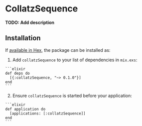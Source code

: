 # CollatzSequence

**TODO: Add description**

## Installation

If [available in Hex](https://hex.pm/docs/publish), the package can be installed as:

  1. Add `collatzSequence` to your list of dependencies in `mix.exs`:

    ```elixir
    def deps do
      [{:collatzSequence, "~> 0.1.0"}]
    end
    ```

  2. Ensure `collatzSequence` is started before your application:

    ```elixir
    def application do
      [applications: [:collatzSequence]]
    end
    ```

